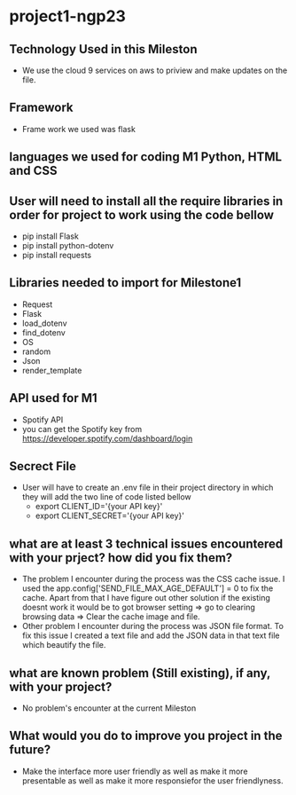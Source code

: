 # project1-ngp23
## Technology Used in this Mileston
  - We use the cloud 9 services on aws to priview and make updates on the file.
## Framework 
  - Frame work we used was flask
## languages we used for coding M1 Python, HTML and CSS
## User will need to install all the require libraries in order for project to work using the code bellow
  - pip install Flask
  - pip install python-dotenv
  - pip install requests
## Libraries needed to import for Milestone1
  - Request
  - Flask
  - load_dotenv
  - find_dotenv
  - OS
  - random
  - Json
  - render_template
## API used for M1
 - Spotify API
 - you can get the Spotify key from https://developer.spotify.com/dashboard/login
## Secrect File
 - User will have to create an .env file in their project directory in which they will add the two line of code listed bellow
    - export CLIENT_ID='{your API key}'
    - export CLIENT_SECRET='{your API key}'
## what are at least 3 technical issues encountered with your prject? how did you fix them?
 - The problem I encounter during the process was the CSS cache issue. I used the app.config['SEND_FILE_MAX_AGE_DEFAULT'] = 0 to fix the cache. Apart from that I have figure out other solution if the existing doesnt work it would be to got browser setting =>  go to clearing browsing data => Clear the cache image and file.
 - Other problem I encounter during the process was JSON file format. To fix this issue I created a text file and add the JSON data in that text file which beautify the file.
 ## what are known problem (Still existing), if any, with your project?
  - No problem's encounter at the current Mileston
 ## What would you do to improve you project in the future?
  - Make the interface more user friendly as well as make it more presentable as well as make it more responsiefor the user friendlyness. 
 
 
